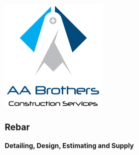 [![AABrothers](assets/img/AABrothers-Logo.png "AA Brothers")](http://www.aabrothers.ca)    

# Rebar
## Detailing, Design, Estimating and Supply
